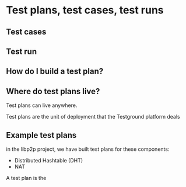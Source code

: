 # Test plans, test cases, test runs

## 



## Test cases



## Test run





## How do I build a test plan?

## **Where do test plans live?**

Test plans can live anywhere.

Test plans are the unit of deployment that the Testground platform deals 

## Example test plans

in the libp2p project, we have built test plans for these components:

* Distributed Hashtable \(DHT\) 
* NAT

A test plan is the 



